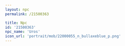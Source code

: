 ```yaml
---
layout: npc
permalink: /21500363

title: Npc
id: '21500363'
npc_name: 'Uros'
icon_url: 'portrait/mob/22000055_n_bullaxeblue_p.png'
---
```

